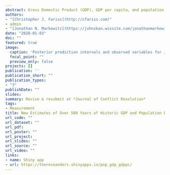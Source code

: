 ```yaml
---
abstract: Gross Domestic Product (GDP), GDP per capita, and population are central to the study of politics and economics broadly, and conflict processes in particular. Despite the prominence of these variables in empirical research, existing data lack historical coverage and are assumed to be measured without error. We develop a latent variable modeling framework that expands data coverage (1500 A.D--2018 A.D). The new model makes use of multiple indicators for each variable, facilitating estimation of uncertainty of values for all country- year units relative to one another. Expanded temporal coverage of estimates provides new insights about the relationship between development and democracy, conflict, and repression. We also demonstrate how to incorporate uncertainty in observational models. Results show that the relationship between repression and development is weaker than models that do not incorporate uncertainty suggest. Future extensions of the latent variable model can address other forms of systematic measurement error with new data, new theory, or both.
authors:
- "[Christopher J. Fariss](http://cfariss.com)"
- admin
- "[Jonathan N. Markowitz](https://johnzkan.wixsite.com/jonathanmarkowitz)"
date: "2020-01-03"
doi: ""
featured: true
image:
  caption: 'Posterior prediction intervals and observed variables for Japanese GDP per capita data'
  focal_point: ""
  preview_only: false
projects: []
publication: ''
publication_short: ""
publication_types:
- "3"
publishDate: ""
slides: 
summary: Revise & resubmit at *Journal of Conflict Resolution*
tags:
- Measurement
title: New Estimates of Over 500 Years of Historic GDP and Population Data
url_code: ""
url_dataset: ""
url_pdf: 
url_poster: ""
url_project: 
url_slides: ""
url_source: ""
url_video: ""
links:
- name: Shiny app
- url: https://thereseanders.shinyapps.io/pop_gdp_gdppc/
---
```

